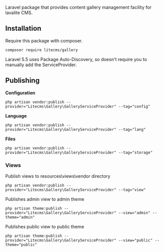 Laravel package that provides content gallery management facility for lavalite CMS.

## Installation

Require this package with composer. 

    composer require litecms/gallery

Laravel 5.5 uses Package Auto-Discovery, so doesn't require you to manually add the ServiceProvider.


## Publishing

**Configuration**

    php artisan vendor:publish --provider="Litecms\Gallery\GalleryServiceProvider" --tag="config"

**Language**

    php artisan vendor:publish --provider="Litecms\Gallery\GalleryServiceProvider" --tag="lang"

**Files**

    php artisan vendor:publish --provider="Litecms\Gallery\GalleryServiceProvider" --tag="storage"

### Views

Publish views to resources\views\vendor directory

    php artisan vendor:publish --provider="Litecms\Gallery\GalleryServiceProvider" --tag="view"

Publishes admin view to admin theme

    php artisan theme:publish --provider="Litecms\Gallery\GalleryServiceProvider" --view="admin" --theme="admin"

Publishes public view to public theme

    php artisan theme:publish --provider="Litecms\Gallery\GalleryServiceProvider" --view="public" --theme="public"
